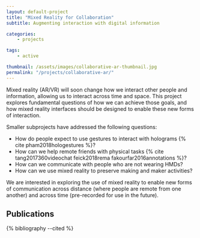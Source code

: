 ```yaml
---
layout: default-project
title: "Mixed Reality for Collaboration"
subtitle: Augmenting interaction with digital information

categories:
    - projects

tags:
    - active

thumbnail: /assets/images/collaborative-ar-thumbnail.jpg
permalink: "/projects/collaborative-ar/"
---
```


Mixed reality (AR/VR) will soon change how we interact other people and information, allowing us to interact across time and space. This project explores fundamental questions of how we can achieve those goals, and how mixed reality interfaces should be designed to enable these new forms of interaction.

Smaller subprojects have addressed the following questions:
* How do people expect to use gestures to interact with holograms {% cite pham2018hologestures %}?
* How can we help remote friends with physical tasks {% cite tang2017360videochat feick2018rema fakourfar2016annotations %}?
* How can we communicate with people who are not wearing HMDs?
* How can we use mixed reality to preserve making and maker activities?

We are interested in exploring the use of mixed reality to enable new forms of communication across distance (where people are remote from one another) and across time (pre-recorded for use in the future).

## Publications

{% bibliography --cited %}

